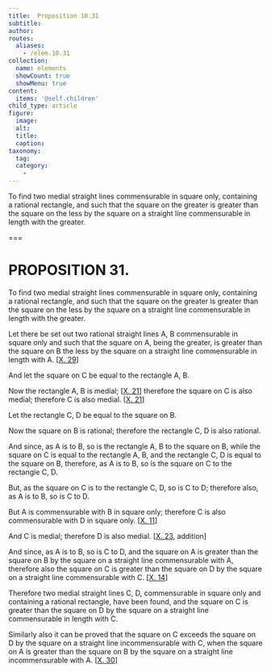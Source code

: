 ```yaml
---
title:  Proposition 10.31
subtitle: 
author:
routes:
  aliases:
    - /elem.10.31
collection:
  name: elements
  showCount: true
  showMenu: true
content:
  items: '@self.children'
child_type: article
figure:
  image:
  alt:
  title:
  caption:
taxonomy:
  tag:
  category:
    - 
---
```


<p>
       <hi rend="ital">To find two medial straight lines commensurable in square only, containing a rational rectangle, and such that the square on the greater is greater than the square on the less by the square on a straight line commensurable in length with the greater.</hi>
      </p>

===

<h1>PROPOSITION 31.</h1>
<p>
       <span class="ital">To find two medial straight lines commensurable in square only, containing a rational rectangle, and such that the square on the greater is greater than the square on the less by the square on a straight line commensurable in length with the greater.</span>
      </p>

<p>Let there be set out two rational straight lines <span class="ital">A</span>, <span class="ital">B</span> commensurable in square only and such that the square on <span class="ital">A</span>, being the greater, is greater than the square on <span class="ital">B</span> the less by the square on a straight line commensurable in length with <span class="ital">A</span>. [<a href="/elem.10.29">X. 29</a>] 
      </p>

<p>And let the square on <span class="ital">C</span> be equal to the rectangle <span class="ital">A</span>, <span class="ital">B</span>. </p>

<p>Now the rectangle <span class="ital">A</span>, <span class="ital">B</span> is medial; [<a href="/elem.10.21">X. 21</a>] therefore the square on <span class="ital">C</span> is also medial; therefore <span class="ital">C</span> is also medial. [<a href="/elem.10.21">X. 21</a>] <pb n="70"/></p>

<p>Let the rectangle <span class="ital">C</span>, <span class="ital">D</span> be equal to the square on <span class="ital">B</span>. </p>

<p>Now the square on <span class="ital">B</span> is rational; therefore the rectangle <span class="ital">C</span>, <span class="ital">D</span> is also rational. </p>

<p>And since, as <span class="ital">A</span> is to <span class="ital">B</span>, so is the rectangle <span class="ital">A</span>, <span class="ital">B</span> to the square on <span class="ital">B</span>, while the square on <span class="ital">C</span> is equal to the rectangle <span class="ital">A</span>, <span class="ital">B</span>, and the rectangle <span class="ital">C</span>, <span class="ital">D</span> is equal to the square on <span class="ital">B</span>, therefore, as <span class="ital">A</span> is to <span class="ital">B</span>, so is the square on <span class="ital">C</span> to the rectangle <span class="ital">C</span>, <span class="ital">D</span>. </p>

<p>But, as the square on <span class="ital">C</span> is to the rectangle <span class="ital">C</span>, <span class="ital">D</span>, so is <span class="ital">C</span> to <span class="ital">D</span>; therefore also, as <span class="ital">A</span> is to <span class="ital">B</span>, so is <span class="ital">C</span> to <span class="ital">D</span>. </p>

<p>But <span class="ital">A</span> is commensurable with <span class="ital">B</span> in square only; therefore <span class="ital">C</span> is also commensurable with <span class="ital">D</span> in square only. [<a href="/elem.10.11">X. 11</a>] </p>

<p>And <span class="ital">C</span> is medial; therefore <span class="ital">D</span> is also medial. [<a href="/elem.10.23">X. 23</a>, addition] </p>

<p>And since, as <span class="ital">A</span> is to <span class="ital">B</span>, so is <span class="ital">C</span> to <span class="ital">D</span>, and the square on <span class="ital">A</span> is greater than the square on <span class="ital">B</span> by the square on a straight line commensurable with <span class="ital">A</span>, therefore also the square on <span class="ital">C</span> is greater than the square on <span class="ital">D</span> by the square on a straight line commensurable with <span class="ital">C</span>. [<a href="/elem.10.14">X. 14</a>] </p>

<p>Therefore two medial straight lines <span class="ital">C</span>, <span class="ital">D</span>, commensurable in square only and containing a rational rectangle, have been found, and the square on <span class="ital">C</span> is greater than the square on <span class="ital">D</span> by the square on a straight line commensurable in length with <span class="ital">C</span>. </p>

<p>Similarly also it can be proved that the square on <span class="ital">C</span> exceeds the square on <span class="ital">D</span> by the square on a straight line incommensurable with <span class="ital">C</span>, when the square on <span class="ital">A</span> is greater than the square on <span class="ital">B</span> by the square on a straight line incommensurable with <span class="ital">A</span>. [<a href="/elem.10.30">X. 30</a>]</p>
